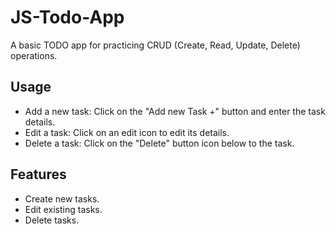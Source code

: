 # JS-Todo-App

A basic TODO app for practicing CRUD (Create, Read, Update, Delete) operations.

## Usage

- Add a new task: Click on the "Add new Task +" button and enter the task details.
- Edit a task: Click on an edit icon to edit its details.
- Delete a task: Click on the "Delete" button icon below to the task.

## Features

- Create new tasks.
- Edit existing tasks.
- Delete tasks.
